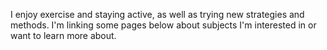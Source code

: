 I enjoy exercise and staying active, as well as trying new strategies and methods. I'm linking some pages below about subjects I'm interested in or want to learn more about. 


